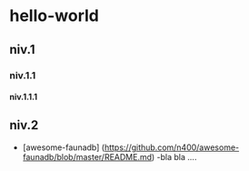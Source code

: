 # hello-world

## niv.1
### niv.1.1
#### niv.1.1.1
## niv.2


* [awesome-faunadb] (https://github.com/n400/awesome-faunadb/blob/master/README.md) -bla bla ....

